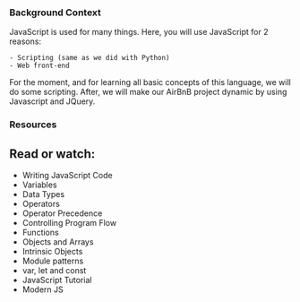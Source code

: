 ### Background Context

JavaScript is used for many things. Here, you will use JavaScript for 2 reasons:

    - Scripting (same as we did with Python)
    - Web front-end

For the moment, and for learning all basic concepts of this language, we will do some scripting. After, we will make our AirBnB project dynamic by using Javascript and JQuery.

### Resources

## Read or watch:

   - Writing JavaScript Code 
   - Variables
   - Data Types
   - Operators
   - Operator Precedence
   - Controlling Program Flow
   - Functions
   - Objects and Arrays
   - Intrinsic Objects
   - Module patterns
   - var, let and const
   - JavaScript Tutorial
   - Modern JS
